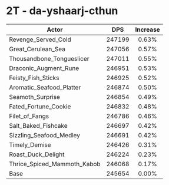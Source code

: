 # 2T - da-yshaarj-cthun
| Actor | DPS | Increase |
|---|:---:|:---:|
|Revenge_Served_Cold|247199|0.63%|
|Great_Cerulean_Sea|247056|0.57%|
|Thousandbone_Tongueslicer|247011|0.55%|
|Draconic_Augment_Rune|246951|0.53%|
|Feisty_Fish_Sticks|246925|0.52%|
|Aromatic_Seafood_Platter|246874|0.50%|
|Seamoth_Surprise|246854|0.49%|
|Fated_Fortune_Cookie|246832|0.48%|
|Filet_of_Fangs|246786|0.46%|
|Salt_Baked_Fishcake|246697|0.42%|
|Sizzling_Seafood_Medley|246691|0.42%|
|Timely_Demise|246426|0.31%|
|Roast_Duck_Delight|246224|0.23%|
|Thrice_Spiced_Mammoth_Kabob|246068|0.17%|
|Base|245654|0.00%|
